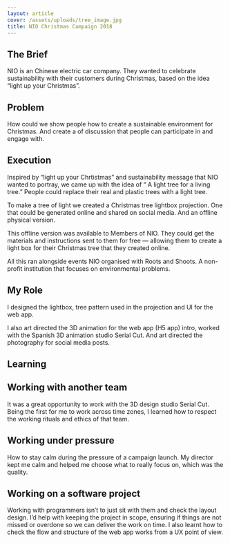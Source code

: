 ```yaml
---
layout: article
cover: /assets/uploads/tree_image.jpg
title: NIO Christmas Campaign 2018
---
```

## The Brief

NIO is an Chinese electric car company. They wanted to celebrate sustainability with their customers during Christmas, based on the idea “light up your Christmas”.

## Problem

How could we show people how to create a sustainable environment for Christmas. And create a of discussion that people can participate in and engage with.

## Execution

Inspired by “light up your Chrtistmas” and sustainability message that NIO wanted to portray, we came up with the idea of “ A light tree for a living tree.” People could replace their real and plastic trees with a light tree.

To make a tree of light we created a Christmas tree lightbox projection. One that could be generated online and shared on social media. And an offline physical version. 

This offline version was available to Members of NIO. They could get the materials and instructions sent to them for free — allowing them to create a light box for their Christmas tree that they created online.

All this ran alongside events NIO organised with Roots and Shoots. A non-profit institution that focuses on environmental problems.

## My Role

I designed the lightbox, tree pattern used in the projection and UI for the web app.

I also art directed the 3D animation for the web app (H5 app) intro, worked with the Spanish 3D animation studio Serial Cut. And art directed the photography for social media posts.

## Learning

## Working with another team

It was a great opportunity to work with the 3D design studio Serial Cut. Being the first for me to work across time zones, I learned how to respect the working rituals and ethics of that team.

## Working under pressure

How to stay calm during the pressure of a campaign launch. My director kept me calm and helped me choose what to really focus on, which was the quality. 

## Working on a software project

Working with programmers isn’t to just sit with them and check the layout design. I’d help with keeping the project in scope, ensuring if things are not missed or overdone so we can deliver the work on time. I also learnt how to  check the flow and structure of the web app works from a UX point of view.
